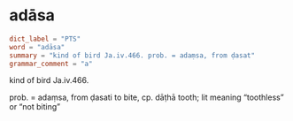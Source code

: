 # adāsa

``` toml
dict_label = "PTS"
word = "adāsa"
summary = "kind of bird Ja.iv.466. prob. = adaṃsa, from ḍasat"
grammar_comment = "a"
```

kind of bird Ja.iv.466.

prob. = adaṃsa, from ḍasati to bite, cp. dāṭhā tooth; lit meaning “toothless” or “not biting”

